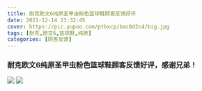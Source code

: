 ```yaml
---
title: 耐克欧文6纯原圣甲虫粉色篮球鞋顾客反馈好评
date: 2021-12-14 23:32:45
cover: https://pic.yupoo.com/ptbxcp/bac8d2c4/big.jpg
tags: [耐克,欧文6,篮球鞋,纯原]
categories: [顾客反馈]
---
```


###  耐克欧文6纯原圣甲虫粉色篮球鞋顾客反馈好评，感谢兄弟！
![](https://pic.yupoo.com/ptbxcp/994dc491/f6ae7083.jpg)
![](https://pic.yupoo.com/ptbxcp/bac8d2c4/eaa1d957.jpg)

